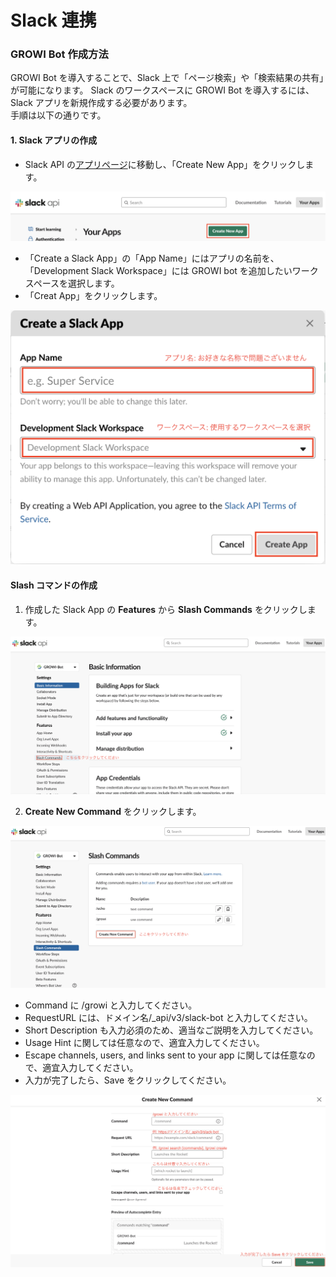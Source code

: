 # Slack 連携

### GROWI Bot 作成方法

GROWI Bot を導入することで、Slack 上で「ページ検索」や「検索結果の共有」が可能になります。
Slack のワークスペースに GROWI Bot を導入するには、Slack アプリを新規作成する必要があります。  
手順は以下の通りです。

#### 1. Slack アプリの作成

- Slack API の[アプリページ](https://api.slack.com/apps)に移動し、「Create New App」をクリックします。

![slack-custom-bot1](./images/slack-custom-bot1.png)

- 「Create a Slack App」の「App Name」にはアプリの名前を、「Development Slack Workspace」には GROWI bot を追加したいワークスペースを選択します。
- 「Creat App」をクリックします。

![slack-custom-bot2](./images/slack-custom-bot2.png)

#### Slash コマンドの作成

1. 作成した Slack App の **Features** から **Slash Commands** をクリックします。

![slash-commands-introduction](./images/slash-commands-introduction.png)

2. **Create New Command** をクリックします。

![slash-commands-create-new-command](./images/slash-commands-create-new-command.png)

- Command に /growi と入力してください。
- RequestURL には、ドメイン名/\_api/v3/slack-bot と入力してください。
- Short Description も入力必須のため、適当なご説明を入力してください。
- Usage Hint に関しては任意なので、適宜入力してください。
- Escape channels, users, and links sent to your app に関しては任意なので、適宜入力してください。
- 入力が完了したら、Save をクリックしてください。

![slash-commands-create](./images/slash-commands-create.png)
